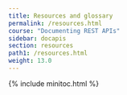 ```yaml
---
title: Resources and glossary
permalink: /resources.html
course: "Documenting REST APIs"
sidebar: docapis
section: resources
path1: /resources.html
weight: 13.0
---
```


{% include minitoc.html %}
